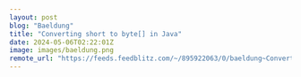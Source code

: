 ```yaml
---
layout: post
blog: "Baeldung"
title: "Converting short to byte[] in Java"
date: 2024-05-06T02:22:01Z
image: images/baeldung.png
remote_url: "https://feeds.feedblitz.com/~/895922063/0/baeldung~Converting-short-to-byte-in-Java"
---
```

